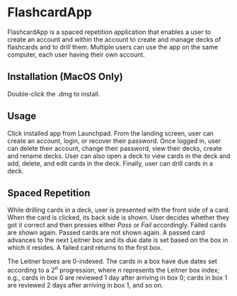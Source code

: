 # FlashcardApp

FlashcardApp is a spaced repetition application that enables a user to create an account and within the account to create and manage decks of flashcards and to drill them. Multiple users can use the app on the same computer, each user having their own account.

## Installation (MacOS Only)

Double-click the .dmg to install.

## Usage

Click installed app from Launchpad. From the landing screen, user can create an account, login, or recover their password.
Once logged in, user can delete their account, change their password, view their decks, create and rename decks.
User can also open a deck to view cards in the deck and add, delete, and edit cards in the deck. Finally, user can drill cards in a deck.

## Spaced Repetition

While drilling cards in a deck, user is presented with the front side of a card. When the card is clicked, its back side is shown. User decides whether they got it correct and then presses either *Pass* or *Fail* accordingly. Failed cards are shown again. Passed cards are not shown again. A passed card advances to the next Leitner box and its due date is set based on the box in which it resides. A failed card returns to the first box.

The Leitner boxes are 0-indexed. The cards in a box have due dates set according to a $2^n$ progression, where *n* represents the Leitner box index; e.g., cards in box 0 are reviewed 1 day after arriving in box 0; cards in box 1 are reviewed 2 days after arriving in box 1, and so on.




